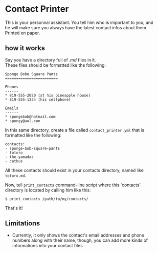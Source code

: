 Contact Printer
===============

This is your personnal assistant. You tell him who is important to you, and he
will make sure you always have the latest contact infos about them. Printed on
paper.

how it works
------------

Say you have a directory full of *<contact-name>.md* files in it.  
These files should be formatted like the following:

    Sponge Bobe Square Pants
    ========================

    Phones
    ------
    * 819-555-2020 (at his pineapple house)
    * 819-555-1234 (his cellphone)

    Emails
    ------
    * spongebob@hotmail.com
    * spongy@aol.com

In this same directory, create a file called `contact_printer.yml` that is formatted like the following:

    contacts:
    - sponge-bob-square-pants
    - totoro
    - the-yamadas
    - catbus

All these contacts should exist in your contacts directory, named like
`totoro.md`.

Now, tell `print_contacts` command-line script where this 'contacts' directory is located
by calling him like this:

    $ print_contacts /path/to/my/contacts/

That's it!

Limitations
-----------

* Currently, it only shows the contact's email addresses and phone numbers
  along with their name, though, you can add more kinds of informations into your contact files


